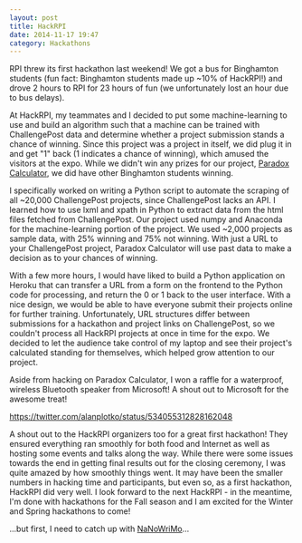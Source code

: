 ```yaml
---
layout: post
title: HackRPI
date: 2014-11-17 19:47
category: Hackathons
---
```


RPI threw its first hackathon last weekend! We got a bus for Binghamton students (fun fact: Binghamton students made up ~10% of HackRPI!) and drove 2 hours to RPI for 23 hours of fun (we unfortunately lost an hour due to bus delays).

At HackRPI, my teammates and I decided to put some machine-learning to use and build an algorithm such that a machine can be trained with ChallengePost data and determine whether a project submission stands a chance of winning. Since this project was a project in itself, we did plug it in and get "1" back (1 indicates a chance of winning), which amused the visitors at the expo. While we didn't win any prizes for our project, [Paradox Calculator](http://challengepost.com/software/paradox-calculator), we did have other Binghamton students winning.

I specifically worked on writing a Python script to automate the scraping of all ~20,000 ChallengePost projects, since ChallengePost lacks an API. I learned how to use lxml and xpath in Python to extract data from the html files fetched from ChallengePost. Our project used numpy and Anaconda for the machine-learning portion of the project. We used ~2,000 projects as sample data, with 25% winning and 75% not winning. With just a URL to your ChallengePost project, Paradox Calculator will use past data to make a decision as to your chances of winning.

With a few more hours, I would have liked to build a Python application on Heroku that can transfer a URL from a form on the frontend to the Python code for processing, and return the 0 or 1 back to the user interface. With a nice design, we would be able to have everyone submit their projects online for further training. Unfortunately, URL structures differ between submissions for a hackathon and project links on ChallengePost, so we couldn't process all HackRPI projects at once in time for the expo. We decided to let the audience take control of my laptop and see their project's calculated standing for themselves, which helped grow attention to our project.

Aside from hacking on Paradox Calculator, I won a raffle for a waterproof, wireless Bluetooth speaker from Microsoft! A shout out to Microsoft for the awesome treat!

https://twitter.com/alanplotko/status/534055312828162048

A shout out to the HackRPI organizers too for a great first hackathon! They ensured everything ran smoothly for both food and Internet as well as hosting some events and talks along the way. While there were some issues towards the end in getting final results out for the closing ceremony, I was quite amazed by how smoothly things went. It may have been the smaller numbers in hacking time and participants, but even so, as a first hackathon, HackRPI did very well. I look forward to the next HackRPI - in the meantime, I'm done with hackathons for the Fall season and I am excited for the Winter and Spring hackathons to come!

...but first, I need to catch up with [NaNoWriMo](http://alanplotko.com/updates/self-publishing)...
